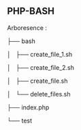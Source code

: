 ## PHP-BASH

Arboresence :

├── bash

│   ├── create_file_1.sh

│   ├── create_file_2.sh

│   ├── create_file.sh

│   └── delete_files.sh

├── index.php

└── test
